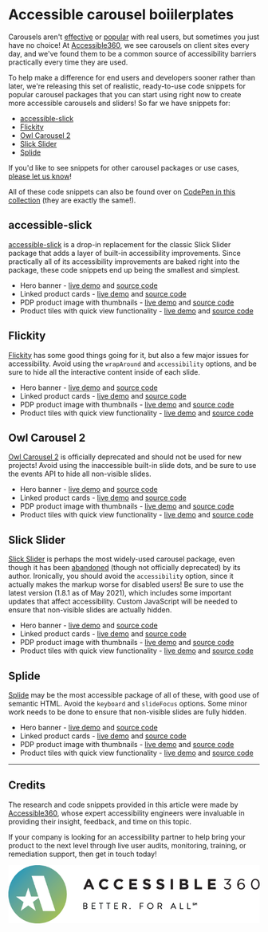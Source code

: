 # Accessible carousel boiilerplates

Carousels aren't [effective](https://erikrunyon.com/2013/01/carousel-interaction-stats/) or [popular](https://www.nngroup.com/articles/auto-forwarding) with real users, but sometimes you just have no choice! At [Accessible360](https://accessible360.com/), we see carousels on client sites every day, and we've found them to be a common source of accessibility barriers practically every time they are used.

To help make a difference for end users and developers sooner rather than later, we're releasing this set of realistic, ready-to-use code snippets for popular carousel packages that you can start using right now to create more accessible carousels and sliders! So far we have snippets for:

* <a href="#accessible-slick">accessible-slick</a>
* <a href="#Flickity">Flickity</a>
* <a href="#Owl-Carousel-2">Owl Carousel 2</a>
* <a href="#Slick-Slider">Slick Slider</a>
* <a href="#Splide">Splide</a>

If you'd like to see snippets for other carousel packages or use cases, [please let us know](https://github.com/Accessible360/accessible-carousel-boilerplates/issues)!

All of these code snippets can also be found over on [CodePen in this collection](https://codepen.io/collection/narjZO) (they are exactly the same!).

## accessible-slick
[accessible-slick](https://github.com/Accessible360/accessible-slick) is a drop-in replacement for the classic Slick Slider package that adds a layer of built-in accessibility improvements. Since practically all of its accessibility improvements are baked right into the package, these code snippets end up being the smallest and simplest.

* Hero banner - [live demo](https://accessible360.github.io/accessible-carousel-boilerplates/accessible-slick/hero-banner.html) and [source code](https://github.com/Accessible360/accessible-carousel-boilerplates/blob/main/accessible-slick/hero-banner.html)
* Linked product cards - [live demo](https://accessible360.github.io/accessible-carousel-boilerplates/accessible-slick/linked-product-cards.html) and [source code](https://github.com/Accessible360/accessible-carousel-boilerplates/blob/main/accessible-slick/linked-product-cards.html)
* PDP product image with thumbnails - [live demo](https://accessible360.github.io/accessible-carousel-boilerplates/accessible-slick/pdp-product-image-with-thumbnails.html) and [source code](https://github.com/Accessible360/accessible-carousel-boilerplates/blob/main/accessible-slick/pdp-product-image-with-thumbnails.html)
* Product tiles with quick view functionality - [live demo](https://accessible360.github.io/accessible-carousel-boilerplates/accessible-slick/product-tiles-with-quick-view-functionality.html) and [source code](https://github.com/Accessible360/accessible-carousel-boilerplates/blob/main/accessible-slick/product-tiles-with-quick-view-functionality.html)
​
## Flickity
[Flickity](https://github.com/metafizzy/flickity) has some good things going for it, but also a few major issues for accessibility. Avoid using the `wrapAround` and `accessibility` options, and be sure to hide all the interactive content inside of each slide.

* Hero banner - [live demo](https://accessible360.github.io/accessible-carousel-boilerplates/Flickity/hero-banner.html) and [source code](https://github.com/Accessible360/accessible-carousel-boilerplates/blob/main/Flickity/hero-banner.html)
* Linked product cards - [live demo](https://accessible360.github.io/accessible-carousel-boilerplates/Flickity/linked-product-cards.html) and [source code](https://github.com/Accessible360/accessible-carousel-boilerplates/blob/main/Flickity/linked-product-cards.html)
* PDP product image with thumbnails - [live demo](https://accessible360.github.io/accessible-carousel-boilerplates/Flickity/pdp-product-image-with-thumbnails.html) and [source code](https://github.com/Accessible360/accessible-carousel-boilerplates/blob/main/Flickity/pdp-product-image-with-thumbnails.html)
* Product tiles with quick view functionality - [live demo](https://accessible360.github.io/accessible-carousel-boilerplates/Flickity/product-tiles-with-quick-view-functionality.html) and [source code](https://github.com/Accessible360/accessible-carousel-boilerplates/blob/main/Flickity/product-tiles-with-quick-view-functionality.html)
​
## Owl Carousel 2
[Owl Carousel 2](https://github.com/OwlCarousel2/OwlCarousel2) is officially deprecated and should not be used for new projects! Avoid using the inaccessible built-in slide dots, and be sure to use the events API to hide all non-visible slides.

* Hero banner - [live demo](https://accessible360.github.io/accessible-carousel-boilerplates/Owl$20Carousel%202/hero-banner.html) and [source code](https://github.com/Accessible360/accessible-carousel-boilerplates/blob/main/Owl$20Carousel%202/hero-banner.html)
* Linked product cards - [live demo](https://accessible360.github.io/accessible-carousel-boilerplates/Owl$20Carousel%202/linked-product-cards.html) and [source code](https://github.com/Accessible360/accessible-carousel-boilerplates/blob/main/Owl$20Carousel%202/linked-product-cards.html)
* PDP product image with thumbnails - [live demo](https://accessible360.github.io/accessible-carousel-boilerplates/Owl$20Carousel%202/pdp-product-image-with-thumbnails.html) and [source code](https://github.com/Accessible360/accessible-carousel-boilerplates/blob/main/Owl$20Carousel%202/pdp-product-image-with-thumbnails.html)
* Product tiles with quick view functionality - [live demo](https://accessible360.github.io/accessible-carousel-boilerplates/Owl$20Carousel%202/product-tiles-with-quick-view-functionality.html) and [source code](https://github.com/Accessible360/accessible-carousel-boilerplates/blob/main/Owl$20Carousel%202/product-tiles-with-quick-view-functionality.html)
​
## Slick Slider
[Slick Slider](https://github.com/kenwheeler/slick) is perhaps the most widely-used carousel package, even though it has been [abandoned](https://github.com/kenwheeler/slick/graphs/contributors) (though not officially deprecated) by its author. Ironically, you should avoid the `accessibility` option, since it actually makes the markup worse for disabled users! Be sure to use the latest version (1.8.1 as of May 2021), which includes some important updates that affect accessibility. Custom JavaScript will be needed to ensure that non-visible slides are actually hidden.

* Hero banner - [live demo](https://accessible360.github.io/accessible-carousel-boilerplates/Slick%20Slider/hero-banner.html) and [source code](https://github.com/Accessible360/accessible-carousel-boilerplates/blob/main/Slick%20Slider/hero-banner.html)
* Linked product cards - [live demo](https://accessible360.github.io/accessible-carousel-boilerplates/Slick%20Slider/linked-product-cards.html) and [source code](https://github.com/Accessible360/accessible-carousel-boilerplates/blob/main/Slick%20Slider/linked-product-cards.html)
* PDP product image with thumbnails - [live demo](https://accessible360.github.io/accessible-carousel-boilerplates/Slick%20Slider/pdp-product-image-with-thumbnails.html) and [source code](https://github.com/Accessible360/accessible-carousel-boilerplates/blob/main/Slick%20Slider/pdp-product-image-with-thumbnails.html)
* Product tiles with quick view functionality - [live demo](https://accessible360.github.io/accessible-carousel-boilerplates/Slick%20Slider/product-tiles-with-quick-view-functionality.html) and [source code](https://github.com/Accessible360/accessible-carousel-boilerplates/blob/main/Slick%20Slider/product-tiles-with-quick-view-functionality.html)
​
## Splide
[Splide](https://github.com/Splidejs/splide) may be the most accessible package of all of these, with good use of semantic HTML. Avoid the `keyboard` and `slideFocus` options. Some minor work needs to be done to ensure that non-visible slides are fully hidden.

* Hero banner - [live demo](https://accessible360.github.io/accessible-carousel-boilerplates/Splide/hero-banner.html) and [source code](https://github.com/Accessible360/accessible-carousel-boilerplates/blob/main/Splide/hero-banner.html)
* Linked product cards - [live demo](https://accessible360.github.io/accessible-carousel-boilerplates/Splide/linked-product-cards.html) and [source code](https://github.com/Accessible360/accessible-carousel-boilerplates/blob/main/Splide/linked-product-cards.html)
* PDP product image with thumbnails - [live demo](https://accessible360.github.io/accessible-carousel-boilerplates/Splide/pdp-product-image-with-thumbnails.html) and [source code](https://github.com/Accessible360/accessible-carousel-boilerplates/blob/main/Splide/pdp-product-image-with-thumbnails.html)
* Product tiles with quick view functionality - [live demo](https://accessible360.github.io/accessible-carousel-boilerplates/Splide/product-tiles-with-quick-view-functionality.html) and [source code](https://github.com/Accessible360/accessible-carousel-boilerplates/blob/main/Splide/product-tiles-with-quick-view-functionality.html)

---

## Credits
The research and code snippets provided in this article were made by [Accessible360](https://accessible360.com), whose expert accessibility engineers were invaluable in providing their insight, feedback, and time on this topic.

If your company is looking for an accessibility partner to help bring your product to the next level through live user audits, monitoring, training, or remediation support, then get in touch today!

[![Visit Accessible360.com](./images/accessible360-tag-logo-color.png)](https://accessible360.com)
